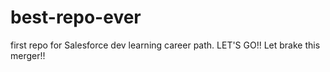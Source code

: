 # best-repo-ever
first repo for Salesforce dev learning career path.  LET'S GO!!
Let brake this merger!!
